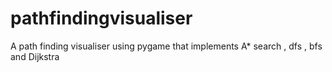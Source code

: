 # pathfindingvisualiser
A path finding visualiser using pygame that implements A* search , dfs , bfs and Dijkstra
